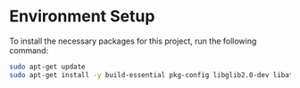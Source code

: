 # Environment Setup

To install the necessary packages for this project, run the following command:

```sh
sudo apt-get update
sudo apt-get install -y build-essential pkg-config libglib2.0-dev libatk1.0-dev libgtk-3-dev libcairo2-dev libpango1.0-dev
```